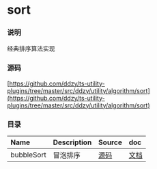 # sort

### 说明

经典排序算法实现

### 源码

[https://github.com/ddzy/ts-utility-plugins/tree/master/src/ddzy/utility/algorithm/sort](https://github.com/ddzy/ts-utility-plugins/tree/master/src/ddzy/utility/algorithm/sort)

### 目录

| Name | Description | Source | doc |
| :--- | :--- | :--- | :--- |
| bubbleSort | 冒泡排序 | [源码](https://github.com/ddzy/ts-utility-plugins/tree/master/src/ddzy/utility/algorithm/sort/bubble-sort) | [文档](bubble-sort.md) |

